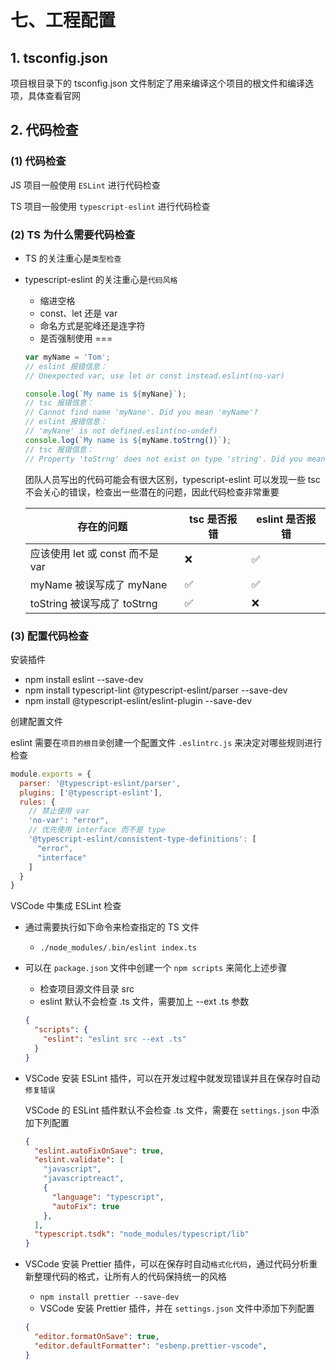 # 七、工程配置

## 1. tsconfig.json

项目根目录下的 tsconfig.json 文件制定了用来编译这个项目的根文件和编译选项，具体查看官网

## 2. 代码检查

### (1) 代码检查

JS 项目一般使用 `ESLint` 进行代码检查

TS 项目一般使用 `typescript-eslint` 进行代码检查

### (2) TS 为什么需要代码检查

* TS 的关注重心是`类型检查`
* typescript-eslint 的关注重心是`代码风格`
  * 缩进空格
  * const、let 还是 var
  * 命名方式是驼峰还是连字符
  * 是否强制使用 ===

  ```typescript
  var myName = 'Tom';
  // eslint 报错信息：
  // Unexpected var, use let or const instead.eslint(no-var)

  console.log(`My name is ${myNane}`);
  // tsc 报错信息：
  // Cannot find name 'myNane'. Did you mean 'myName'?
  // eslint 报错信息：
  // 'myNane' is not defined.eslint(no-undef)
  console.log(`My name is ${myName.toStrng()}`);
  // tsc 报错信息：
  // Property 'toStrng' does not exist on type 'string'. Did you mean 'toString'?
  ```

  团队人员写出的代码可能会有很大区别，typescript-eslint 可以发现一些 tsc 不会关心的错误，检查出一些潜在的问题，因此代码检查非常重要

  | 存在的问题                       | tsc 是否报错 | eslint 是否报错 |
  | -------------------------------- | ------------ | --------------- |
  | 应该使用 let 或 const 而不是 var | ❌            | ✅               |
  | myName 被误写成了 myNane         | ✅            | ✅               |
  | toString 被误写成了 toStrng      | ✅️            | ❌               |

### (3) 配置代码检查

安装插件

* npm install eslint --save-dev
* npm install typescript-lint @typescript-eslint/parser --save-dev
* npm install @typescript-eslint/eslint-plugin --save-dev

创建配置文件

eslint 需要在`项目的根目录`创建一个配置文件 `.eslintrc.js` 来决定对哪些规则进行检查

```js
module.exports = {
  parser: '@typescript-eslint/parser',
  plugins: ['@typescript-eslint'],
  rules: {
    // 禁止使用 var
    'no-var': "error",
    // 优先使用 interface 而不是 type
    '@typescript-eslint/consistent-type-definitions': [
      "error",
      "interface"
    ]
  }
}
```

VSCode 中集成 ESLint 检查

* 通过需要执行如下命令来检查指定的 TS 文件
  * `./node_modules/.bin/eslint index.ts`
* 可以在 `package.json` 文件中创建一个 `npm scripts` 来简化上述步骤
  * 检查项目源文件目录 src
  * eslint 默认不会检查 .ts 文件，需要加上 --ext .ts 参数
  
  ```json
  {
    "scripts": {
      "eslint": "eslint src --ext .ts"
    }
  }
  ```

* VSCode 安装 ESLint 插件，可以在开发过程中就发现错误并且在保存时自动`修复错误`

  VSCode 的 ESLint 插件默认不会检查 .ts 文件，需要在 `settings.json` 中添加下列配置
  
  ```json
  {
    "eslint.autoFixOnSave": true,
    "eslint.validate": [
      "javascript",
      "javascriptreact",
      {
        "language": "typescript",
        "autoFix": true
      },
    ],
    "typescript.tsdk": "node_modules/typescript/lib"
  }
  ```

* VSCode 安装 Prettier 插件，可以在保存时自动`格式化代码`，通过代码分析重新整理代码的格式，让所有人的代码保持统一的风格
  * `npm install prettier --save-dev`
  * VSCode 安装 Prettier 插件，并在 `settings.json` 文件中添加下列配置

  ```json
  {
    "editor.formatOnSave": true,
    "editor.defaultFormatter": "esbenp.prettier-vscode",
  }
  ```
